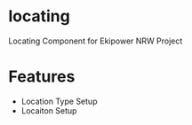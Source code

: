 # locating
Locating Component for Ekipower NRW Project

# Features
* Location Type Setup
* Locaiton Setup